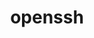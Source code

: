 ---
title: "openssh"
layout: cache
categories: [package, develop]
meta: {"compilers": ["apple-clang@=15.0.0", "gcc@=10.2.1", "gcc@=10.3.0", "gcc@=10.5.0", "gcc@=11.1.0", "gcc@=11.4.0", "gcc@=12.3.0", "gcc@=12.4.0", "gcc@=13.2.0", "gcc@=13.3.0", "gcc@=7.3.1", "gcc@=7.5.0", "gcc@=9.4.0", "oneapi@=2024.1.0"], "num_specs": 82, "num_specs_by_stack": {"aws-isc": 1, "aws-isc-aarch64": 1, "aws-pcluster-neoverse_v1": 4, "aws-pcluster-x86_64_v4": 8, "data-vis-sdk": 4, "developer-tools": 3, "developer-tools-aarch64-linux-gnu": 3, "developer-tools-darwin": 1, "developer-tools-manylinux2014": 1, "developer-tools-x86_64_v3-linux-gnu": 3, "e4s": 4, "e4s-cray-sles": 2, "e4s-neoverse-v2": 4, "e4s-neoverse_v1": 2, "e4s-oneapi": 8, "e4s-power": 1, "e4s-rocm-external": 4, "hep": 4, "ml-darwin-aarch64-mps": 1, "ml-linux-aarch64-cpu": 4, "ml-linux-aarch64-cuda": 4, "ml-linux-x86_64-cpu": 4, "ml-linux-x86_64-cuda": 4, "ml-linux-x86_64-rocm": 4, "radiuss": 4, "radiuss-aws": 8, "radiuss-aws-aarch64": 8, "root": 82, "tutorial": 8}, "oss": ["amzn2", "centos7", "rhel8", "sle_hpc15", "ubuntu18.04", "ubuntu20.04", "ubuntu22.04", "ubuntu24.04", "ventura"], "platforms": ["darwin", "linux"], "stacks": ["aws-isc", "aws-isc-aarch64", "aws-pcluster-neoverse_v1", "aws-pcluster-x86_64_v4", "data-vis-sdk", "developer-tools", "developer-tools-aarch64-linux-gnu", "developer-tools-darwin", "developer-tools-manylinux2014", "developer-tools-x86_64_v3-linux-gnu", "e4s", "e4s-cray-sles", "e4s-neoverse-v2", "e4s-neoverse_v1", "e4s-oneapi", "e4s-power", "e4s-rocm-external", "hep", "ml-darwin-aarch64-mps", "ml-linux-aarch64-cpu", "ml-linux-aarch64-cuda", "ml-linux-x86_64-cpu", "ml-linux-x86_64-cuda", "ml-linux-x86_64-rocm", "radiuss", "radiuss-aws", "radiuss-aws-aarch64", "root", "tutorial"], "targets": ["aarch64", "neoverse_v1", "neoverse_v2", "ppc64le", "x86_64_v3", "x86_64_v4"], "versions": ["9.7p1", "9.9p1"]}
spec_details: [{"compiler": "oneapi@=2024.1.0", "hash": "3uudd6ccgrineo2hlmklqytb3z4rcoif", "os": "amzn2", "platform": "linux", "size": "-", "stacks": ["aws-pcluster-x86_64_v4", "root"], "tarball": "https://binaries.spack.io/develop/build_cache/linux-amzn2-x86_64_v4/oneapi-2024.1.0/openssh-9.9p1/linux-amzn2-x86_64_v4-oneapi-2024.1.0-openssh-9.9p1-3uudd6ccgrineo2hlmklqytb3z4rcoif.spack", "target": "x86_64_v4", "variants": ["build_system=autotools", "+gssapi"], "versions": ["9.9p1"]}, {"compiler": "gcc@=11.4.0", "hash": "4m7qxipwvqgi6zyjapogjeiwjd7e2rje", "os": "ubuntu22.04", "platform": "linux", "size": "-", "stacks": ["e4s-neoverse-v2", "root"], "tarball": "https://binaries.spack.io/develop/build_cache/linux-ubuntu22.04-neoverse_v2/gcc-11.4.0/openssh-9.9p1/linux-ubuntu22.04-neoverse_v2-gcc-11.4.0-openssh-9.9p1-4m7qxipwvqgi6zyjapogjeiwjd7e2rje.spack", "target": "neoverse_v2", "variants": ["build_system=autotools", "+gssapi"], "versions": ["9.9p1"]}, {"compiler": "gcc@=9.4.0", "hash": "4nq7oafuxa7mjtw7bct7jykwv336o36l", "os": "ubuntu20.04", "platform": "linux", "size": "-", "stacks": ["e4s-power", "root"], "tarball": "https://binaries.spack.io/develop/build_cache/linux-ubuntu20.04-ppc64le/gcc-9.4.0/openssh-9.9p1/linux-ubuntu20.04-ppc64le-gcc-9.4.0-openssh-9.9p1-4nq7oafuxa7mjtw7bct7jykwv336o36l.spack", "target": "ppc64le", "variants": ["build_system=autotools", "+gssapi"], "versions": ["9.9p1"]}, {"compiler": "gcc@=11.4.0", "hash": "4wjrxda4elmxxqjaydojz2ry5wbikfyo", "os": "ubuntu22.04", "platform": "linux", "size": "-", "stacks": ["e4s-oneapi", "root"], "tarball": "https://binaries.spack.io/develop/build_cache/linux-ubuntu22.04-x86_64_v3/gcc-11.4.0/openssh-9.9p1/linux-ubuntu22.04-x86_64_v3-gcc-11.4.0-openssh-9.9p1-4wjrxda4elmxxqjaydojz2ry5wbikfyo.spack", "target": "x86_64_v3", "variants": ["build_system=autotools", "+gssapi"], "versions": ["9.9p1"]}, {"compiler": "apple-clang@=15.0.0", "hash": "54hn5subto6h6znylodsv6v6g24ay6iu", "os": "ventura", "platform": "darwin", "size": "-", "stacks": ["developer-tools-darwin", "ml-darwin-aarch64-mps", "root"], "tarball": "https://binaries.spack.io/develop/build_cache/darwin-ventura-aarch64/apple-clang-15.0.0/openssh-9.9p1/darwin-ventura-aarch64-apple-clang-15.0.0-openssh-9.9p1-54hn5subto6h6znylodsv6v6g24ay6iu.spack", "target": "aarch64", "variants": ["build_system=autotools", "+gssapi", "patches=3f06fc0,d886b98"], "versions": ["9.9p1"]}, {"compiler": "gcc@=11.4.0", "hash": "5kektfkpezbe2o4gpo72ndg7n2hrpmv5", "os": "ubuntu22.04", "platform": "linux", "size": "-", "stacks": ["e4s", "e4s-rocm-external", "hep", "root", "tutorial"], "tarball": "https://binaries.spack.io/develop/build_cache/linux-ubuntu22.04-x86_64_v3/gcc-11.4.0/openssh-9.9p1/linux-ubuntu22.04-x86_64_v3-gcc-11.4.0-openssh-9.9p1-5kektfkpezbe2o4gpo72ndg7n2hrpmv5.spack", "target": "x86_64_v3", "variants": ["build_system=autotools", "+gssapi"], "versions": ["9.9p1"]}, {"compiler": "gcc@=7.5.0", "hash": "5rqbqqwmlm6nemp5zpon53lirs2tfehm", "os": "ubuntu18.04", "platform": "linux", "size": "-", "stacks": ["radiuss", "root"], "tarball": "https://binaries.spack.io/develop/build_cache/linux-ubuntu18.04-x86_64_v3/gcc-7.5.0/openssh-9.9p1/linux-ubuntu18.04-x86_64_v3-gcc-7.5.0-openssh-9.9p1-5rqbqqwmlm6nemp5zpon53lirs2tfehm.spack", "target": "x86_64_v3", "variants": ["build_system=autotools", "+gssapi"], "versions": ["9.9p1"]}, {"compiler": "gcc@=11.4.0", "hash": "6gqbt3yyfwtm2sstcygnyr5eg3bsz4if", "os": "ubuntu22.04", "platform": "linux", "size": "-", "stacks": ["e4s-oneapi", "root"], "tarball": "https://binaries.spack.io/develop/build_cache/linux-ubuntu22.04-x86_64_v3/gcc-11.4.0/openssh-9.9p1/linux-ubuntu22.04-x86_64_v3-gcc-11.4.0-openssh-9.9p1-6gqbt3yyfwtm2sstcygnyr5eg3bsz4if.spack", "target": "x86_64_v3", "variants": ["build_system=autotools", "+gssapi"], "versions": ["9.9p1"]}, {"compiler": "gcc@=11.1.0", "hash": "6oxyh3sahzzgs73jyc2luzhuartbn36g", "os": "ubuntu20.04", "platform": "linux", "size": "-", "stacks": ["data-vis-sdk", "root"], "tarball": "https://binaries.spack.io/develop/build_cache/linux-ubuntu20.04-x86_64_v3/gcc-11.1.0/openssh-9.9p1/linux-ubuntu20.04-x86_64_v3-gcc-11.1.0-openssh-9.9p1-6oxyh3sahzzgs73jyc2luzhuartbn36g.spack", "target": "x86_64_v3", "variants": ["build_system=autotools", "+gssapi"], "versions": ["9.9p1"]}, {"compiler": "gcc@=7.3.1", "hash": "6s3326decoc6joqlzt63wpxxrcp6w3tv", "os": "amzn2", "platform": "linux", "size": "-", "stacks": ["radiuss-aws-aarch64", "root"], "tarball": "https://binaries.spack.io/develop/build_cache/linux-amzn2-aarch64/gcc-7.3.1/openssh-9.9p1/linux-amzn2-aarch64-gcc-7.3.1-openssh-9.9p1-6s3326decoc6joqlzt63wpxxrcp6w3tv.spack", "target": "aarch64", "variants": ["build_system=autotools", "+gssapi"], "versions": ["9.9p1"]}, {"compiler": "gcc@=7.3.1", "hash": "7avg6pqqzif7i5gwthoettg2brxwqilx", "os": "amzn2", "platform": "linux", "size": "-", "stacks": ["radiuss-aws", "root"], "tarball": "https://binaries.spack.io/develop/build_cache/linux-amzn2-x86_64_v3/gcc-7.3.1/openssh-9.9p1/linux-amzn2-x86_64_v3-gcc-7.3.1-openssh-9.9p1-7avg6pqqzif7i5gwthoettg2brxwqilx.spack", "target": "x86_64_v3", "variants": ["build_system=autotools", "+gssapi"], "versions": ["9.9p1"]}, {"compiler": "gcc@=11.4.0", "hash": "7eo6xvjtxz2ueilcnyxtx2avsfim32oa", "os": "ubuntu22.04", "platform": "linux", "size": "-", "stacks": ["e4s-oneapi", "root"], "tarball": "https://binaries.spack.io/develop/build_cache/linux-ubuntu22.04-x86_64_v3/gcc-11.4.0/openssh-9.9p1/linux-ubuntu22.04-x86_64_v3-gcc-11.4.0-openssh-9.9p1-7eo6xvjtxz2ueilcnyxtx2avsfim32oa.spack", "target": "x86_64_v3", "variants": ["build_system=autotools", "+gssapi"], "versions": ["9.9p1"]}, {"compiler": "gcc@=7.3.1", "hash": "7g2wpoyyanp3jzi5ejnsxhasdpqcwu46", "os": "amzn2", "platform": "linux", "size": "-", "stacks": ["radiuss-aws", "root"], "tarball": "https://binaries.spack.io/develop/build_cache/linux-amzn2-x86_64_v3/gcc-7.3.1/openssh-9.9p1/linux-amzn2-x86_64_v3-gcc-7.3.1-openssh-9.9p1-7g2wpoyyanp3jzi5ejnsxhasdpqcwu46.spack", "target": "x86_64_v3", "variants": ["build_system=autotools", "+gssapi"], "versions": ["9.9p1"]}, {"compiler": "gcc@=10.5.0", "hash": "7hnaw25w6cauzm23gu7clet4nthktpjv", "os": "centos7", "platform": "linux", "size": "-", "stacks": ["developer-tools-x86_64_v3-linux-gnu", "root"], "tarball": "https://binaries.spack.io/develop/build_cache/linux-centos7-x86_64_v3/gcc-10.5.0/openssh-9.9p1/linux-centos7-x86_64_v3-gcc-10.5.0-openssh-9.9p1-7hnaw25w6cauzm23gu7clet4nthktpjv.spack", "target": "x86_64_v3", "variants": ["build_system=autotools", "+gssapi"], "versions": ["9.9p1"]}, {"compiler": "gcc@=12.3.0", "hash": "a6zptmrnsrnrwfvyhvw64w2e25pzmsxt", "os": "ubuntu22.04", "platform": "linux", "size": "-", "stacks": ["root", "tutorial"], "tarball": "https://binaries.spack.io/develop/build_cache/linux-ubuntu22.04-x86_64_v3/gcc-12.3.0/openssh-9.9p1/linux-ubuntu22.04-x86_64_v3-gcc-12.3.0-openssh-9.9p1-a6zptmrnsrnrwfvyhvw64w2e25pzmsxt.spack", "target": "x86_64_v3", "variants": ["build_system=autotools", "+gssapi"], "versions": ["9.9p1"]}, {"compiler": "gcc@=11.4.0", "hash": "abcc3x2yzgxh3xll6syf3yoiqz36rg6q", "os": "ubuntu22.04", "platform": "linux", "size": "-", "stacks": ["e4s-neoverse_v1", "root"], "tarball": "https://binaries.spack.io/develop/build_cache/linux-ubuntu22.04-neoverse_v1/gcc-11.4.0/openssh-9.9p1/linux-ubuntu22.04-neoverse_v1-gcc-11.4.0-openssh-9.9p1-abcc3x2yzgxh3xll6syf3yoiqz36rg6q.spack", "target": "neoverse_v1", "variants": ["build_system=autotools", "+gssapi"], "versions": ["9.9p1"]}, {"compiler": "oneapi@=2024.1.0", "hash": "ao4xullkznnkpbuwqhf57kxfl72nfyet", "os": "amzn2", "platform": "linux", "size": "-", "stacks": ["aws-pcluster-x86_64_v4", "root"], "tarball": "https://binaries.spack.io/develop/build_cache/linux-amzn2-x86_64_v3/oneapi-2024.1.0/openssh-9.9p1/linux-amzn2-x86_64_v3-oneapi-2024.1.0-openssh-9.9p1-ao4xullkznnkpbuwqhf57kxfl72nfyet.spack", "target": "x86_64_v3", "variants": ["build_system=autotools", "+gssapi"], "versions": ["9.9p1"]}, {"compiler": "gcc@=7.3.1", "hash": "auwvs6kmgqqh6areue5nfnkjzyo3fxyq", "os": "amzn2", "platform": "linux", "size": "-", "stacks": ["radiuss-aws-aarch64", "root"], "tarball": "https://binaries.spack.io/develop/build_cache/linux-amzn2-aarch64/gcc-7.3.1/openssh-9.9p1/linux-amzn2-aarch64-gcc-7.3.1-openssh-9.9p1-auwvs6kmgqqh6areue5nfnkjzyo3fxyq.spack", "target": "aarch64", "variants": ["build_system=autotools", "+gssapi"], "versions": ["9.9p1"]}, {"compiler": "gcc@=7.5.0", "hash": "av7qcacl245tkszmmrdbfh5dewkfrbk5", "os": "ubuntu18.04", "platform": "linux", "size": "-", "stacks": ["developer-tools", "root"], "tarball": "https://binaries.spack.io/develop/build_cache/linux-ubuntu18.04-x86_64_v3/gcc-7.5.0/openssh-9.7p1/linux-ubuntu18.04-x86_64_v3-gcc-7.5.0-openssh-9.7p1-av7qcacl245tkszmmrdbfh5dewkfrbk5.spack", "target": "x86_64_v3", "variants": ["build_system=autotools", "+gssapi"], "versions": ["9.7p1"]}, {"compiler": "gcc@=13.3.0", "hash": "b6gde5z6xzl3cdewwn23qkbe4hjhdtud", "os": "rhel8", "platform": "linux", "size": "-", "stacks": ["developer-tools-aarch64-linux-gnu", "root"], "tarball": "https://binaries.spack.io/develop/build_cache/linux-rhel8-aarch64/gcc-13.3.0/openssh-9.9p1/linux-rhel8-aarch64-gcc-13.3.0-openssh-9.9p1-b6gde5z6xzl3cdewwn23qkbe4hjhdtud.spack", "target": "aarch64", "variants": ["build_system=autotools", "+gssapi"], "versions": ["9.9p1"]}, {"compiler": "gcc@=10.5.0", "hash": "bb5vpkq3izfzjpwisozp6khwqht2tee7", "os": "centos7", "platform": "linux", "size": "-", "stacks": ["developer-tools-x86_64_v3-linux-gnu", "root"], "tarball": "https://binaries.spack.io/develop/build_cache/linux-centos7-x86_64_v3/gcc-10.5.0/openssh-9.9p1/linux-centos7-x86_64_v3-gcc-10.5.0-openssh-9.9p1-bb5vpkq3izfzjpwisozp6khwqht2tee7.spack", "target": "x86_64_v3", "variants": ["build_system=autotools", "+gssapi"], "versions": ["9.9p1"]}, {"compiler": "gcc@=11.4.0", "hash": "cck26ulkcaj36whugshc4ij5jl6cufoc", "os": "ubuntu22.04", "platform": "linux", "size": "-", "stacks": ["e4s-neoverse-v2", "root"], "tarball": "https://binaries.spack.io/develop/build_cache/linux-ubuntu22.04-neoverse_v2/gcc-11.4.0/openssh-9.9p1/linux-ubuntu22.04-neoverse_v2-gcc-11.4.0-openssh-9.9p1-cck26ulkcaj36whugshc4ij5jl6cufoc.spack", "target": "neoverse_v2", "variants": ["build_system=autotools", "+gssapi"], "versions": ["9.9p1"]}, {"compiler": "gcc@=7.5.0", "hash": "dr3jxiw5pammxwjd2nd2zylq7abyrk2f", "os": "ubuntu18.04", "platform": "linux", "size": "-", "stacks": ["radiuss", "root"], "tarball": "https://binaries.spack.io/develop/build_cache/linux-ubuntu18.04-x86_64_v3/gcc-7.5.0/openssh-9.9p1/linux-ubuntu18.04-x86_64_v3-gcc-7.5.0-openssh-9.9p1-dr3jxiw5pammxwjd2nd2zylq7abyrk2f.spack", "target": "x86_64_v3", "variants": ["build_system=autotools", "+gssapi"], "versions": ["9.9p1"]}, {"compiler": "gcc@=7.3.1", "hash": "duthuxzcwheks75zww4jy3iyfvnugj4z", "os": "amzn2", "platform": "linux", "size": "-", "stacks": ["radiuss-aws-aarch64", "root"], "tarball": "https://binaries.spack.io/develop/build_cache/linux-amzn2-aarch64/gcc-7.3.1/openssh-9.9p1/linux-amzn2-aarch64-gcc-7.3.1-openssh-9.9p1-duthuxzcwheks75zww4jy3iyfvnugj4z.spack", "target": "aarch64", "variants": ["build_system=autotools", "+gssapi"], "versions": ["9.9p1"]}, {"compiler": "gcc@=12.4.0", "hash": "edt6iobtdgy7u6ryku7ifytgih2b7zlu", "os": "amzn2", "platform": "linux", "size": "-", "stacks": ["aws-pcluster-neoverse_v1", "root"], "tarball": "https://binaries.spack.io/develop/build_cache/linux-amzn2-neoverse_v1/gcc-12.4.0/openssh-9.9p1/linux-amzn2-neoverse_v1-gcc-12.4.0-openssh-9.9p1-edt6iobtdgy7u6ryku7ifytgih2b7zlu.spack", "target": "neoverse_v1", "variants": ["build_system=autotools", "+gssapi"], "versions": ["9.9p1"]}, {"compiler": "gcc@=7.3.1", "hash": "ffpishu42gv5zpqpmilvdyekmksh4tr5", "os": "amzn2", "platform": "linux", "size": "-", "stacks": ["radiuss-aws-aarch64", "root"], "tarball": "https://binaries.spack.io/develop/build_cache/linux-amzn2-aarch64/gcc-7.3.1/openssh-9.9p1/linux-amzn2-aarch64-gcc-7.3.1-openssh-9.9p1-ffpishu42gv5zpqpmilvdyekmksh4tr5.spack", "target": "aarch64", "variants": ["build_system=autotools", "+gssapi"], "versions": ["9.9p1"]}, {"compiler": "gcc@=12.3.0", "hash": "fuwh4brb7enkn2zvxtngdg46i3klw6dp", "os": "ubuntu22.04", "platform": "linux", "size": "-", "stacks": ["root", "tutorial"], "tarball": "https://binaries.spack.io/develop/build_cache/linux-ubuntu22.04-x86_64_v3/gcc-12.3.0/openssh-9.9p1/linux-ubuntu22.04-x86_64_v3-gcc-12.3.0-openssh-9.9p1-fuwh4brb7enkn2zvxtngdg46i3klw6dp.spack", "target": "x86_64_v3", "variants": ["build_system=autotools", "+gssapi"], "versions": ["9.9p1"]}, {"compiler": "gcc@=10.2.1", "hash": "gimjemlxurwwmipcpwrjmcm45kyd5tfn", "os": "centos7", "platform": "linux", "size": "-", "stacks": ["developer-tools-manylinux2014", "root"], "tarball": "https://binaries.spack.io/develop/build_cache/linux-centos7-x86_64_v3/gcc-10.2.1/openssh-9.9p1/linux-centos7-x86_64_v3-gcc-10.2.1-openssh-9.9p1-gimjemlxurwwmipcpwrjmcm45kyd5tfn.spack", "target": "x86_64_v3", "variants": ["build_system=autotools", "+gssapi"], "versions": ["9.9p1"]}, {"compiler": "gcc@=11.4.0", "hash": "gmx3qhgdr7amev4up2cbemz32ohpytha", "os": "ubuntu22.04", "platform": "linux", "size": "-", "stacks": ["e4s-neoverse-v2", "root"], "tarball": "https://binaries.spack.io/develop/build_cache/linux-ubuntu22.04-neoverse_v2/gcc-11.4.0/openssh-9.9p1/linux-ubuntu22.04-neoverse_v2-gcc-11.4.0-openssh-9.9p1-gmx3qhgdr7amev4up2cbemz32ohpytha.spack", "target": "neoverse_v2", "variants": ["build_system=autotools", "+gssapi"], "versions": ["9.9p1"]}, {"compiler": "gcc@=7.3.1", "hash": "gzbmxstcarcdgiklekg7z3nl3mal4t6q", "os": "amzn2", "platform": "linux", "size": "-", "stacks": ["radiuss-aws-aarch64", "root"], "tarball": "https://binaries.spack.io/develop/build_cache/linux-amzn2-aarch64/gcc-7.3.1/openssh-9.9p1/linux-amzn2-aarch64-gcc-7.3.1-openssh-9.9p1-gzbmxstcarcdgiklekg7z3nl3mal4t6q.spack", "target": "aarch64", "variants": ["build_system=autotools", "+gssapi"], "versions": ["9.9p1"]}, {"compiler": "gcc@=7.5.0", "hash": "gzmqxbtgrcg7laxsihksn7h3plde5lox", "os": "ubuntu18.04", "platform": "linux", "size": "-", "stacks": ["developer-tools", "root"], "tarball": "https://binaries.spack.io/develop/build_cache/linux-ubuntu18.04-x86_64_v3/gcc-7.5.0/openssh-9.7p1/linux-ubuntu18.04-x86_64_v3-gcc-7.5.0-openssh-9.7p1-gzmqxbtgrcg7laxsihksn7h3plde5lox.spack", "target": "x86_64_v3", "variants": ["build_system=autotools", "+gssapi"], "versions": ["9.7p1"]}, {"compiler": "gcc@=7.3.1", "hash": "hy6naap6tzhzm54dhhiavw3valti2dkw", "os": "amzn2", "platform": "linux", "size": "-", "stacks": ["radiuss-aws-aarch64", "root"], "tarball": "https://binaries.spack.io/develop/build_cache/linux-amzn2-aarch64/gcc-7.3.1/openssh-9.9p1/linux-amzn2-aarch64-gcc-7.3.1-openssh-9.9p1-hy6naap6tzhzm54dhhiavw3valti2dkw.spack", "target": "aarch64", "variants": ["build_system=autotools", "+gssapi"], "versions": ["9.9p1"]}, {"compiler": "gcc@=10.3.0", "hash": "iepogw2n5qltqmrrnrz763klllc346rk", "os": "sle_hpc15", "platform": "linux", "size": "-", "stacks": ["e4s-cray-sles", "root"], "tarball": "https://binaries.spack.io/develop/build_cache/linux-sle_hpc15-x86_64_v4/gcc-10.3.0/openssh-9.9p1/linux-sle_hpc15-x86_64_v4-gcc-10.3.0-openssh-9.9p1-iepogw2n5qltqmrrnrz763klllc346rk.spack", "target": "x86_64_v4", "variants": ["build_system=autotools", "+gssapi"], "versions": ["9.9p1"]}, {"compiler": "gcc@=12.4.0", "hash": "igbr7kdniv3zxns2wprszl5l7rnpphxc", "os": "amzn2", "platform": "linux", "size": "-", "stacks": ["aws-pcluster-neoverse_v1", "root"], "tarball": "https://binaries.spack.io/develop/build_cache/linux-amzn2-neoverse_v1/gcc-12.4.0/openssh-9.9p1/linux-amzn2-neoverse_v1-gcc-12.4.0-openssh-9.9p1-igbr7kdniv3zxns2wprszl5l7rnpphxc.spack", "target": "neoverse_v1", "variants": ["build_system=autotools", "+gssapi"], "versions": ["9.9p1"]}, {"compiler": "gcc@=10.3.0", "hash": "iiga3wpn4anrk7lumlbd2jhhqopkcjgm", "os": "sle_hpc15", "platform": "linux", "size": "-", "stacks": ["e4s-cray-sles", "root"], "tarball": "https://binaries.spack.io/develop/build_cache/linux-sle_hpc15-x86_64_v4/gcc-10.3.0/openssh-9.9p1/linux-sle_hpc15-x86_64_v4-gcc-10.3.0-openssh-9.9p1-iiga3wpn4anrk7lumlbd2jhhqopkcjgm.spack", "target": "x86_64_v4", "variants": ["build_system=autotools", "+gssapi"], "versions": ["9.9p1"]}, {"compiler": "gcc@=11.4.0", "hash": "io6rb2mv7wdfqdjym5ida3improwsefb", "os": "ubuntu22.04", "platform": "linux", "size": "-", "stacks": ["e4s-oneapi", "root"], "tarball": "https://binaries.spack.io/develop/build_cache/linux-ubuntu22.04-x86_64_v3/gcc-11.4.0/openssh-9.9p1/linux-ubuntu22.04-x86_64_v3-gcc-11.4.0-openssh-9.9p1-io6rb2mv7wdfqdjym5ida3improwsefb.spack", "target": "x86_64_v3", "variants": ["build_system=autotools", "+gssapi"], "versions": ["9.9p1"]}, {"compiler": "gcc@=7.3.1", "hash": "iwbmz3bde36m667hmrnamkxegz5qekz6", "os": "amzn2", "platform": "linux", "size": "-", "stacks": ["radiuss-aws-aarch64", "root"], "tarball": "https://binaries.spack.io/develop/build_cache/linux-amzn2-aarch64/gcc-7.3.1/openssh-9.9p1/linux-amzn2-aarch64-gcc-7.3.1-openssh-9.9p1-iwbmz3bde36m667hmrnamkxegz5qekz6.spack", "target": "aarch64", "variants": ["build_system=autotools", "+gssapi"], "versions": ["9.9p1"]}, {"compiler": "gcc@=7.3.1", "hash": "ixi3bkkddxbsjie7utarvjtdtpt4buyh", "os": "amzn2", "platform": "linux", "size": "-", "stacks": ["radiuss-aws", "root"], "tarball": "https://binaries.spack.io/develop/build_cache/linux-amzn2-x86_64_v3/gcc-7.3.1/openssh-9.9p1/linux-amzn2-x86_64_v3-gcc-7.3.1-openssh-9.9p1-ixi3bkkddxbsjie7utarvjtdtpt4buyh.spack", "target": "x86_64_v3", "variants": ["build_system=autotools", "+gssapi"], "versions": ["9.9p1"]}, {"compiler": "gcc@=11.4.0", "hash": "jgbvqqky3735y6oqinnenqbvkr4ux7ez", "os": "ubuntu22.04", "platform": "linux", "size": "-", "stacks": ["e4s-oneapi", "root"], "tarball": "https://binaries.spack.io/develop/build_cache/linux-ubuntu22.04-x86_64_v3/gcc-11.4.0/openssh-9.9p1/linux-ubuntu22.04-x86_64_v3-gcc-11.4.0-openssh-9.9p1-jgbvqqky3735y6oqinnenqbvkr4ux7ez.spack", "target": "x86_64_v3", "variants": ["build_system=autotools", "+gssapi"], "versions": ["9.9p1"]}, {"compiler": "gcc@=13.2.0", "hash": "jllsrdsvocr5guwsgywtzc7xrqyyqly3", "os": "ubuntu24.04", "platform": "linux", "size": "-", "stacks": ["ml-linux-aarch64-cpu", "ml-linux-aarch64-cuda", "root"], "tarball": "https://binaries.spack.io/develop/build_cache/linux-ubuntu24.04-aarch64/gcc-13.2.0/openssh-9.9p1/linux-ubuntu24.04-aarch64-gcc-13.2.0-openssh-9.9p1-jllsrdsvocr5guwsgywtzc7xrqyyqly3.spack", "target": "aarch64", "variants": ["build_system=autotools", "+gssapi"], "versions": ["9.9p1"]}, {"compiler": "gcc@=13.2.0", "hash": "jmncu62g464oio4lgd2tj3cvy624x72k", "os": "ubuntu24.04", "platform": "linux", "size": "-", "stacks": ["ml-linux-aarch64-cpu", "ml-linux-aarch64-cuda", "root"], "tarball": "https://binaries.spack.io/develop/build_cache/linux-ubuntu24.04-aarch64/gcc-13.2.0/openssh-9.9p1/linux-ubuntu24.04-aarch64-gcc-13.2.0-openssh-9.9p1-jmncu62g464oio4lgd2tj3cvy624x72k.spack", "target": "aarch64", "variants": ["build_system=autotools", "+gssapi"], "versions": ["9.9p1"]}, {"compiler": "oneapi@=2024.1.0", "hash": "k4tr4rnjvvjndiadpurfxti3k4hmtsxh", "os": "amzn2", "platform": "linux", "size": "-", "stacks": ["aws-pcluster-x86_64_v4", "root"], "tarball": "https://binaries.spack.io/develop/build_cache/linux-amzn2-x86_64_v4/oneapi-2024.1.0/openssh-9.9p1/linux-amzn2-x86_64_v4-oneapi-2024.1.0-openssh-9.9p1-k4tr4rnjvvjndiadpurfxti3k4hmtsxh.spack", "target": "x86_64_v4", "variants": ["build_system=autotools", "+gssapi"], "versions": ["9.9p1"]}, {"compiler": "gcc@=13.2.0", "hash": "kkxmhq7ef2nrmvgbdolpw6v3a5s3jwln", "os": "ubuntu24.04", "platform": "linux", "size": "-", "stacks": ["ml-linux-x86_64-cpu", "ml-linux-x86_64-cuda", "ml-linux-x86_64-rocm", "root"], "tarball": "https://binaries.spack.io/develop/build_cache/linux-ubuntu24.04-x86_64_v3/gcc-13.2.0/openssh-9.9p1/linux-ubuntu24.04-x86_64_v3-gcc-13.2.0-openssh-9.9p1-kkxmhq7ef2nrmvgbdolpw6v3a5s3jwln.spack", "target": "x86_64_v3", "variants": ["build_system=autotools", "+gssapi"], "versions": ["9.9p1"]}, {"compiler": "gcc@=7.3.1", "hash": "lgbbikwicexzqufjbczuci2utci5zzib", "os": "amzn2", "platform": "linux", "size": "-", "stacks": ["radiuss-aws", "root"], "tarball": "https://binaries.spack.io/develop/build_cache/linux-amzn2-x86_64_v3/gcc-7.3.1/openssh-9.9p1/linux-amzn2-x86_64_v3-gcc-7.3.1-openssh-9.9p1-lgbbikwicexzqufjbczuci2utci5zzib.spack", "target": "x86_64_v3", "variants": ["build_system=autotools", "+gssapi"], "versions": ["9.9p1"]}, {"compiler": "oneapi@=2024.1.0", "hash": "mo4j7vyxp6slo5b2fbz4rpv2pvtn2xfr", "os": "amzn2", "platform": "linux", "size": "-", "stacks": ["aws-pcluster-x86_64_v4", "root"], "tarball": "https://binaries.spack.io/develop/build_cache/linux-amzn2-x86_64_v4/oneapi-2024.1.0/openssh-9.9p1/linux-amzn2-x86_64_v4-oneapi-2024.1.0-openssh-9.9p1-mo4j7vyxp6slo5b2fbz4rpv2pvtn2xfr.spack", "target": "x86_64_v4", "variants": ["build_system=autotools", "+gssapi"], "versions": ["9.9p1"]}, {"compiler": "gcc@=13.2.0", "hash": "n2gtmfoqhptzltetop7ymqryarib3hnz", "os": "ubuntu24.04", "platform": "linux", "size": "-", "stacks": ["ml-linux-aarch64-cpu", "ml-linux-aarch64-cuda", "root"], "tarball": "https://binaries.spack.io/develop/build_cache/linux-ubuntu24.04-aarch64/gcc-13.2.0/openssh-9.9p1/linux-ubuntu24.04-aarch64-gcc-13.2.0-openssh-9.9p1-n2gtmfoqhptzltetop7ymqryarib3hnz.spack", "target": "aarch64", "variants": ["build_system=autotools", "+gssapi"], "versions": ["9.9p1"]}, {"compiler": "gcc@=12.3.0", "hash": "nsxyburjkj4dyf65seo3eymhqt3h4ln7", "os": "ubuntu22.04", "platform": "linux", "size": "-", "stacks": ["root", "tutorial"], "tarball": "https://binaries.spack.io/develop/build_cache/linux-ubuntu22.04-x86_64_v3/gcc-12.3.0/openssh-9.9p1/linux-ubuntu22.04-x86_64_v3-gcc-12.3.0-openssh-9.9p1-nsxyburjkj4dyf65seo3eymhqt3h4ln7.spack", "target": "x86_64_v3", "variants": ["build_system=autotools", "+gssapi"], "versions": ["9.9p1"]}, {"compiler": "gcc@=12.4.0", "hash": "o55plybq2ixlymlwnjqxlvb327wlr7uw", "os": "amzn2", "platform": "linux", "size": "-", "stacks": ["aws-pcluster-neoverse_v1", "root"], "tarball": "https://binaries.spack.io/develop/build_cache/linux-amzn2-neoverse_v1/gcc-12.4.0/openssh-9.9p1/linux-amzn2-neoverse_v1-gcc-12.4.0-openssh-9.9p1-o55plybq2ixlymlwnjqxlvb327wlr7uw.spack", "target": "neoverse_v1", "variants": ["build_system=autotools", "+gssapi"], "versions": ["9.9p1"]}, {"compiler": "gcc@=11.4.0", "hash": "obopepkel7nhtbnr66ag3c5d4nypam2t", "os": "ubuntu22.04", "platform": "linux", "size": "-", "stacks": ["e4s", "e4s-rocm-external", "hep", "root", "tutorial"], "tarball": "https://binaries.spack.io/develop/build_cache/linux-ubuntu22.04-x86_64_v3/gcc-11.4.0/openssh-9.9p1/linux-ubuntu22.04-x86_64_v3-gcc-11.4.0-openssh-9.9p1-obopepkel7nhtbnr66ag3c5d4nypam2t.spack", "target": "x86_64_v3", "variants": ["build_system=autotools", "+gssapi"], "versions": ["9.9p1"]}, {"compiler": "gcc@=13.2.0", "hash": "ofbsmyfiiaxfnukqp5oo4ajifdzep3cs", "os": "ubuntu24.04", "platform": "linux", "size": "-", "stacks": ["ml-linux-x86_64-cpu", "ml-linux-x86_64-cuda", "ml-linux-x86_64-rocm", "root"], "tarball": "https://binaries.spack.io/develop/build_cache/linux-ubuntu24.04-x86_64_v3/gcc-13.2.0/openssh-9.9p1/linux-ubuntu24.04-x86_64_v3-gcc-13.2.0-openssh-9.9p1-ofbsmyfiiaxfnukqp5oo4ajifdzep3cs.spack", "target": "x86_64_v3", "variants": ["build_system=autotools", "+gssapi"], "versions": ["9.9p1"]}, {"compiler": "gcc@=13.3.0", "hash": "oia2zu5z3jdficazfz4xdlqsvzkrzdb6", "os": "rhel8", "platform": "linux", "size": "-", "stacks": ["developer-tools-aarch64-linux-gnu", "root"], "tarball": "https://binaries.spack.io/develop/build_cache/linux-rhel8-aarch64/gcc-13.3.0/openssh-9.9p1/linux-rhel8-aarch64-gcc-13.3.0-openssh-9.9p1-oia2zu5z3jdficazfz4xdlqsvzkrzdb6.spack", "target": "aarch64", "variants": ["build_system=autotools", "+gssapi"], "versions": ["9.9p1"]}, {"compiler": "gcc@=7.5.0", "hash": "oiqokjd2ae2oujgf6met3x5snc6afkq2", "os": "ubuntu18.04", "platform": "linux", "size": "-", "stacks": ["developer-tools", "root"], "tarball": "https://binaries.spack.io/develop/build_cache/linux-ubuntu18.04-x86_64_v3/gcc-7.5.0/openssh-9.7p1/linux-ubuntu18.04-x86_64_v3-gcc-7.5.0-openssh-9.7p1-oiqokjd2ae2oujgf6met3x5snc6afkq2.spack", "target": "x86_64_v3", "variants": ["build_system=autotools", "+gssapi"], "versions": ["9.7p1"]}, {"compiler": "gcc@=13.2.0", "hash": "ova3lyqgrilksdbxvb4i4y2uthnxqq6i", "os": "ubuntu24.04", "platform": "linux", "size": "-", "stacks": ["ml-linux-aarch64-cpu", "ml-linux-aarch64-cuda", "root"], "tarball": "https://binaries.spack.io/develop/build_cache/linux-ubuntu24.04-aarch64/gcc-13.2.0/openssh-9.9p1/linux-ubuntu24.04-aarch64-gcc-13.2.0-openssh-9.9p1-ova3lyqgrilksdbxvb4i4y2uthnxqq6i.spack", "target": "aarch64", "variants": ["build_system=autotools", "+gssapi"], "versions": ["9.9p1"]}, {"compiler": "gcc@=11.1.0", "hash": "qepxhvnyu6vjxfnbvoohfb4er2j4midv", "os": "ubuntu20.04", "platform": "linux", "size": "-", "stacks": ["data-vis-sdk", "root"], "tarball": "https://binaries.spack.io/develop/build_cache/linux-ubuntu20.04-x86_64_v3/gcc-11.1.0/openssh-9.9p1/linux-ubuntu20.04-x86_64_v3-gcc-11.1.0-openssh-9.9p1-qepxhvnyu6vjxfnbvoohfb4er2j4midv.spack", "target": "x86_64_v3", "variants": ["build_system=autotools", "+gssapi"], "versions": ["9.9p1"]}, {"compiler": "gcc@=7.3.1", "hash": "qksvl43lqd4jxfeqmk3yvhgihtf5xien", "os": "amzn2", "platform": "linux", "size": "-", "stacks": ["aws-isc", "root"], "tarball": "https://binaries.spack.io/develop/build_cache/linux-amzn2-x86_64_v3/gcc-7.3.1/openssh-9.9p1/linux-amzn2-x86_64_v3-gcc-7.3.1-openssh-9.9p1-qksvl43lqd4jxfeqmk3yvhgihtf5xien.spack", "target": "x86_64_v3", "variants": ["build_system=autotools", "+gssapi"], "versions": ["9.9p1"]}, {"compiler": "gcc@=11.4.0", "hash": "qna3v4buyp44wc4rp3omtp23org7pfit", "os": "ubuntu22.04", "platform": "linux", "size": "-", "stacks": ["e4s", "e4s-rocm-external", "hep", "root", "tutorial"], "tarball": "https://binaries.spack.io/develop/build_cache/linux-ubuntu22.04-x86_64_v3/gcc-11.4.0/openssh-9.9p1/linux-ubuntu22.04-x86_64_v3-gcc-11.4.0-openssh-9.9p1-qna3v4buyp44wc4rp3omtp23org7pfit.spack", "target": "x86_64_v3", "variants": ["build_system=autotools", "+gssapi"], "versions": ["9.9p1"]}, {"compiler": "gcc@=12.3.0", "hash": "qyznczy2k33awcbh7ekuo4cciowvhawy", "os": "ubuntu22.04", "platform": "linux", "size": "-", "stacks": ["root", "tutorial"], "tarball": "https://binaries.spack.io/develop/build_cache/linux-ubuntu22.04-x86_64_v3/gcc-12.3.0/openssh-9.9p1/linux-ubuntu22.04-x86_64_v3-gcc-12.3.0-openssh-9.9p1-qyznczy2k33awcbh7ekuo4cciowvhawy.spack", "target": "x86_64_v3", "variants": ["build_system=autotools", "+gssapi"], "versions": ["9.9p1"]}, {"compiler": "gcc@=7.3.1", "hash": "r3hxfekaeakchokwt3dvogt4wwrsycd4", "os": "amzn2", "platform": "linux", "size": "-", "stacks": ["radiuss-aws-aarch64", "root"], "tarball": "https://binaries.spack.io/develop/build_cache/linux-amzn2-aarch64/gcc-7.3.1/openssh-9.9p1/linux-amzn2-aarch64-gcc-7.3.1-openssh-9.9p1-r3hxfekaeakchokwt3dvogt4wwrsycd4.spack", "target": "aarch64", "variants": ["build_system=autotools", "+gssapi"], "versions": ["9.9p1"]}, {"compiler": "gcc@=12.4.0", "hash": "rdour5opolfsfkeqbdprv7hgreggnacb", "os": "amzn2", "platform": "linux", "size": "-", "stacks": ["aws-pcluster-neoverse_v1", "root"], "tarball": "https://binaries.spack.io/develop/build_cache/linux-amzn2-neoverse_v1/gcc-12.4.0/openssh-9.9p1/linux-amzn2-neoverse_v1-gcc-12.4.0-openssh-9.9p1-rdour5opolfsfkeqbdprv7hgreggnacb.spack", "target": "neoverse_v1", "variants": ["build_system=autotools", "+gssapi"], "versions": ["9.9p1"]}, {"compiler": "gcc@=10.5.0", "hash": "sbzfta2utd376bsen4rkscio75yyuabf", "os": "centos7", "platform": "linux", "size": "-", "stacks": ["developer-tools-x86_64_v3-linux-gnu", "root"], "tarball": "https://binaries.spack.io/develop/build_cache/linux-centos7-x86_64_v3/gcc-10.5.0/openssh-9.9p1/linux-centos7-x86_64_v3-gcc-10.5.0-openssh-9.9p1-sbzfta2utd376bsen4rkscio75yyuabf.spack", "target": "x86_64_v3", "variants": ["build_system=autotools", "+gssapi"], "versions": ["9.9p1"]}, {"compiler": "gcc@=11.4.0", "hash": "scnjn4jwblx3jss6tmqo7tehzvh76zfs", "os": "ubuntu22.04", "platform": "linux", "size": "-", "stacks": ["e4s", "e4s-rocm-external", "hep", "root", "tutorial"], "tarball": "https://binaries.spack.io/develop/build_cache/linux-ubuntu22.04-x86_64_v3/gcc-11.4.0/openssh-9.9p1/linux-ubuntu22.04-x86_64_v3-gcc-11.4.0-openssh-9.9p1-scnjn4jwblx3jss6tmqo7tehzvh76zfs.spack", "target": "x86_64_v3", "variants": ["build_system=autotools", "+gssapi"], "versions": ["9.9p1"]}, {"compiler": "oneapi@=2024.1.0", "hash": "sg54nzou2z37yjwhq66qxarrrqgb5rk2", "os": "amzn2", "platform": "linux", "size": "-", "stacks": ["aws-pcluster-x86_64_v4", "root"], "tarball": "https://binaries.spack.io/develop/build_cache/linux-amzn2-x86_64_v3/oneapi-2024.1.0/openssh-9.9p1/linux-amzn2-x86_64_v3-oneapi-2024.1.0-openssh-9.9p1-sg54nzou2z37yjwhq66qxarrrqgb5rk2.spack", "target": "x86_64_v3", "variants": ["build_system=autotools", "+gssapi"], "versions": ["9.9p1"]}, {"compiler": "gcc@=13.2.0", "hash": "siosi3lh2i4hk3eqyi3yxwhpiax77b75", "os": "ubuntu24.04", "platform": "linux", "size": "-", "stacks": ["ml-linux-x86_64-cpu", "ml-linux-x86_64-cuda", "ml-linux-x86_64-rocm", "root"], "tarball": "https://binaries.spack.io/develop/build_cache/linux-ubuntu24.04-x86_64_v3/gcc-13.2.0/openssh-9.9p1/linux-ubuntu24.04-x86_64_v3-gcc-13.2.0-openssh-9.9p1-siosi3lh2i4hk3eqyi3yxwhpiax77b75.spack", "target": "x86_64_v3", "variants": ["build_system=autotools", "+gssapi"], "versions": ["9.9p1"]}, {"compiler": "gcc@=11.4.0", "hash": "slpjvq25ue2mbrdmvrsv2b4ugij7vqes", "os": "ubuntu22.04", "platform": "linux", "size": "-", "stacks": ["e4s-neoverse_v1", "root"], "tarball": "https://binaries.spack.io/develop/build_cache/linux-ubuntu22.04-neoverse_v1/gcc-11.4.0/openssh-9.9p1/linux-ubuntu22.04-neoverse_v1-gcc-11.4.0-openssh-9.9p1-slpjvq25ue2mbrdmvrsv2b4ugij7vqes.spack", "target": "neoverse_v1", "variants": ["build_system=autotools", "+gssapi"], "versions": ["9.9p1"]}, {"compiler": "gcc@=7.3.1", "hash": "slygysopfeh6tfhmsbrp2bejn65k23na", "os": "amzn2", "platform": "linux", "size": "-", "stacks": ["radiuss-aws", "root"], "tarball": "https://binaries.spack.io/develop/build_cache/linux-amzn2-x86_64_v3/gcc-7.3.1/openssh-9.9p1/linux-amzn2-x86_64_v3-gcc-7.3.1-openssh-9.9p1-slygysopfeh6tfhmsbrp2bejn65k23na.spack", "target": "x86_64_v3", "variants": ["build_system=autotools", "+gssapi"], "versions": ["9.9p1"]}, {"compiler": "gcc@=13.2.0", "hash": "tnjwrehwoomy6wdnvxliqjkqdokp5t54", "os": "ubuntu24.04", "platform": "linux", "size": "-", "stacks": ["ml-linux-x86_64-cpu", "ml-linux-x86_64-cuda", "ml-linux-x86_64-rocm", "root"], "tarball": "https://binaries.spack.io/develop/build_cache/linux-ubuntu24.04-x86_64_v3/gcc-13.2.0/openssh-9.9p1/linux-ubuntu24.04-x86_64_v3-gcc-13.2.0-openssh-9.9p1-tnjwrehwoomy6wdnvxliqjkqdokp5t54.spack", "target": "x86_64_v3", "variants": ["build_system=autotools", "+gssapi"], "versions": ["9.9p1"]}, {"compiler": "gcc@=7.5.0", "hash": "trvzl5xjfy3tsdffeqwfcom77oirocnh", "os": "ubuntu18.04", "platform": "linux", "size": "-", "stacks": ["radiuss", "root"], "tarball": "https://binaries.spack.io/develop/build_cache/linux-ubuntu18.04-x86_64_v3/gcc-7.5.0/openssh-9.9p1/linux-ubuntu18.04-x86_64_v3-gcc-7.5.0-openssh-9.9p1-trvzl5xjfy3tsdffeqwfcom77oirocnh.spack", "target": "x86_64_v3", "variants": ["build_system=autotools", "+gssapi"], "versions": ["9.9p1"]}, {"compiler": "oneapi@=2024.1.0", "hash": "txo42nfn3hff77fslkkxyn7zshux6p66", "os": "amzn2", "platform": "linux", "size": "-", "stacks": ["aws-pcluster-x86_64_v4", "root"], "tarball": "https://binaries.spack.io/develop/build_cache/linux-amzn2-x86_64_v3/oneapi-2024.1.0/openssh-9.9p1/linux-amzn2-x86_64_v3-oneapi-2024.1.0-openssh-9.9p1-txo42nfn3hff77fslkkxyn7zshux6p66.spack", "target": "x86_64_v3", "variants": ["build_system=autotools", "+gssapi"], "versions": ["9.9p1"]}, {"compiler": "gcc@=11.1.0", "hash": "u2icnacm3wduqweaofbdiahs3p2flcas", "os": "ubuntu20.04", "platform": "linux", "size": "-", "stacks": ["data-vis-sdk", "root"], "tarball": "https://binaries.spack.io/develop/build_cache/linux-ubuntu20.04-x86_64_v3/gcc-11.1.0/openssh-9.9p1/linux-ubuntu20.04-x86_64_v3-gcc-11.1.0-openssh-9.9p1-u2icnacm3wduqweaofbdiahs3p2flcas.spack", "target": "x86_64_v3", "variants": ["build_system=autotools", "+gssapi"], "versions": ["9.9p1"]}, {"compiler": "gcc@=13.3.0", "hash": "umvc7ofyoesuxnubjniuhrscjrswtxuq", "os": "rhel8", "platform": "linux", "size": "-", "stacks": ["developer-tools-aarch64-linux-gnu", "root"], "tarball": "https://binaries.spack.io/develop/build_cache/linux-rhel8-aarch64/gcc-13.3.0/openssh-9.9p1/linux-rhel8-aarch64-gcc-13.3.0-openssh-9.9p1-umvc7ofyoesuxnubjniuhrscjrswtxuq.spack", "target": "aarch64", "variants": ["build_system=autotools", "+gssapi"], "versions": ["9.9p1"]}, {"compiler": "gcc@=7.5.0", "hash": "vrchzdnps5mul4qvmuhk4zzhmrtr226d", "os": "ubuntu18.04", "platform": "linux", "size": "-", "stacks": ["radiuss", "root"], "tarball": "https://binaries.spack.io/develop/build_cache/linux-ubuntu18.04-x86_64_v3/gcc-7.5.0/openssh-9.9p1/linux-ubuntu18.04-x86_64_v3-gcc-7.5.0-openssh-9.9p1-vrchzdnps5mul4qvmuhk4zzhmrtr226d.spack", "target": "x86_64_v3", "variants": ["build_system=autotools", "+gssapi"], "versions": ["9.9p1"]}, {"compiler": "gcc@=7.3.1", "hash": "wlpqrigutlkxa4li4fvba4ghxyarrnue", "os": "amzn2", "platform": "linux", "size": "-", "stacks": ["radiuss-aws", "root"], "tarball": "https://binaries.spack.io/develop/build_cache/linux-amzn2-x86_64_v3/gcc-7.3.1/openssh-9.9p1/linux-amzn2-x86_64_v3-gcc-7.3.1-openssh-9.9p1-wlpqrigutlkxa4li4fvba4ghxyarrnue.spack", "target": "x86_64_v3", "variants": ["build_system=autotools", "+gssapi"], "versions": ["9.9p1"]}, {"compiler": "oneapi@=2024.1.0", "hash": "wsddttitwelfeprajjnsjyd6lkjd3rmu", "os": "amzn2", "platform": "linux", "size": "-", "stacks": ["aws-pcluster-x86_64_v4", "root"], "tarball": "https://binaries.spack.io/develop/build_cache/linux-amzn2-x86_64_v3/oneapi-2024.1.0/openssh-9.9p1/linux-amzn2-x86_64_v3-oneapi-2024.1.0-openssh-9.9p1-wsddttitwelfeprajjnsjyd6lkjd3rmu.spack", "target": "x86_64_v3", "variants": ["build_system=autotools", "+gssapi"], "versions": ["9.9p1"]}, {"compiler": "gcc@=11.1.0", "hash": "wvxuewikbpif6yg4qq75e7zlxq6hdvc3", "os": "ubuntu20.04", "platform": "linux", "size": "-", "stacks": ["data-vis-sdk", "root"], "tarball": "https://binaries.spack.io/develop/build_cache/linux-ubuntu20.04-x86_64_v3/gcc-11.1.0/openssh-9.9p1/linux-ubuntu20.04-x86_64_v3-gcc-11.1.0-openssh-9.9p1-wvxuewikbpif6yg4qq75e7zlxq6hdvc3.spack", "target": "x86_64_v3", "variants": ["build_system=autotools", "+gssapi"], "versions": ["9.9p1"]}, {"compiler": "gcc@=11.4.0", "hash": "xb6p5z6fluqt2lixkyrvleyonm3rygin", "os": "ubuntu22.04", "platform": "linux", "size": "-", "stacks": ["e4s-oneapi", "root"], "tarball": "https://binaries.spack.io/develop/build_cache/linux-ubuntu22.04-x86_64_v3/gcc-11.4.0/openssh-9.9p1/linux-ubuntu22.04-x86_64_v3-gcc-11.4.0-openssh-9.9p1-xb6p5z6fluqt2lixkyrvleyonm3rygin.spack", "target": "x86_64_v3", "variants": ["build_system=autotools", "+gssapi"], "versions": ["9.9p1"]}, {"compiler": "gcc@=7.3.1", "hash": "xlkh7yjs2xi3kpnbgeqblvn4clya3ys5", "os": "amzn2", "platform": "linux", "size": "-", "stacks": ["radiuss-aws", "root"], "tarball": "https://binaries.spack.io/develop/build_cache/linux-amzn2-x86_64_v3/gcc-7.3.1/openssh-9.9p1/linux-amzn2-x86_64_v3-gcc-7.3.1-openssh-9.9p1-xlkh7yjs2xi3kpnbgeqblvn4clya3ys5.spack", "target": "x86_64_v3", "variants": ["build_system=autotools", "+gssapi"], "versions": ["9.9p1"]}, {"compiler": "oneapi@=2024.1.0", "hash": "ydsnegerieozeqahnkecihglico3ztec", "os": "amzn2", "platform": "linux", "size": "-", "stacks": ["aws-pcluster-x86_64_v4", "root"], "tarball": "https://binaries.spack.io/develop/build_cache/linux-amzn2-x86_64_v4/oneapi-2024.1.0/openssh-9.9p1/linux-amzn2-x86_64_v4-oneapi-2024.1.0-openssh-9.9p1-ydsnegerieozeqahnkecihglico3ztec.spack", "target": "x86_64_v4", "variants": ["build_system=autotools", "+gssapi"], "versions": ["9.9p1"]}, {"compiler": "gcc@=11.4.0", "hash": "yojvpwpip23tpvryzakabx2ksokb4wa2", "os": "ubuntu22.04", "platform": "linux", "size": "-", "stacks": ["e4s-oneapi", "root"], "tarball": "https://binaries.spack.io/develop/build_cache/linux-ubuntu22.04-x86_64_v3/gcc-11.4.0/openssh-9.9p1/linux-ubuntu22.04-x86_64_v3-gcc-11.4.0-openssh-9.9p1-yojvpwpip23tpvryzakabx2ksokb4wa2.spack", "target": "x86_64_v3", "variants": ["build_system=autotools", "+gssapi"], "versions": ["9.9p1"]}, {"compiler": "gcc@=11.4.0", "hash": "yx3du34njbwerenzfgnqgjgit46qkg75", "os": "ubuntu22.04", "platform": "linux", "size": "-", "stacks": ["e4s-neoverse-v2", "root"], "tarball": "https://binaries.spack.io/develop/build_cache/linux-ubuntu22.04-neoverse_v2/gcc-11.4.0/openssh-9.9p1/linux-ubuntu22.04-neoverse_v2-gcc-11.4.0-openssh-9.9p1-yx3du34njbwerenzfgnqgjgit46qkg75.spack", "target": "neoverse_v2", "variants": ["build_system=autotools", "+gssapi"], "versions": ["9.9p1"]}, {"compiler": "gcc@=11.4.0", "hash": "z3qlhbwfry7mclhp7x5e32nl7h5uo2d6", "os": "ubuntu22.04", "platform": "linux", "size": "-", "stacks": ["e4s-oneapi", "root"], "tarball": "https://binaries.spack.io/develop/build_cache/linux-ubuntu22.04-x86_64_v3/gcc-11.4.0/openssh-9.9p1/linux-ubuntu22.04-x86_64_v3-gcc-11.4.0-openssh-9.9p1-z3qlhbwfry7mclhp7x5e32nl7h5uo2d6.spack", "target": "x86_64_v3", "variants": ["build_system=autotools", "+gssapi"], "versions": ["9.9p1"]}, {"compiler": "gcc@=7.3.1", "hash": "zmmovvsgshtgc667jrnapi6cfjqw3qpz", "os": "amzn2", "platform": "linux", "size": "-", "stacks": ["radiuss-aws", "root"], "tarball": "https://binaries.spack.io/develop/build_cache/linux-amzn2-x86_64_v3/gcc-7.3.1/openssh-9.9p1/linux-amzn2-x86_64_v3-gcc-7.3.1-openssh-9.9p1-zmmovvsgshtgc667jrnapi6cfjqw3qpz.spack", "target": "x86_64_v3", "variants": ["build_system=autotools", "+gssapi"], "versions": ["9.9p1"]}, {"compiler": "gcc@=7.3.1", "hash": "zsidqcgx3pjg3gha3hvdccjuwxwr4gls", "os": "amzn2", "platform": "linux", "size": "-", "stacks": ["aws-isc-aarch64", "root"], "tarball": "https://binaries.spack.io/develop/build_cache/linux-amzn2-aarch64/gcc-7.3.1/openssh-9.9p1/linux-amzn2-aarch64-gcc-7.3.1-openssh-9.9p1-zsidqcgx3pjg3gha3hvdccjuwxwr4gls.spack", "target": "aarch64", "variants": ["build_system=autotools", "+gssapi"], "versions": ["9.9p1"]}]
---